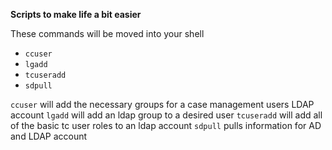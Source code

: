**Scripts to make life a bit easier**

These commands will be moved into your shell

* `ccuser`
* `lgadd`
* `tcuseradd`
* `sdpull`

`ccuser` will add the necessary groups for a case management users LDAP account
`lgadd` will add an ldap group to a desired user
`tcuseradd` will add all of the basic tc user roles to an ldap account
`sdpull` pulls information for AD and LDAP account 

